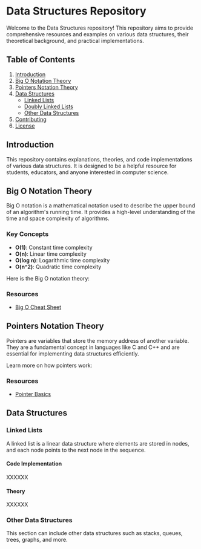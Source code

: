

# Data Structures Repository

Welcome to the Data Structures repository! This repository aims to provide comprehensive resources and examples on various data structures, their theoretical background, and practical implementations.

## Table of Contents

1. [Introduction](#introduction)
2. [Big O Notation Theory](#big-o-notation-theory)
3. [Pointers Notation Theory](#pointers-notation-theory)
4. [Data Structures](#data-structures)
   - [Linked Lists](#linked-lists)
   - [Doubly Linked Lists](#doubly-linked-lists)
   - [Other Data Structures](#other-data-structures)
5. [Contributing](#contributing)
6. [License](#license)

## Introduction

This repository contains explanations, theories, and code implementations of various data structures. It is designed to be a helpful resource for students, educators, and anyone interested in computer science.

## Big O Notation Theory

Big O notation is a mathematical notation used to describe the upper bound of an algorithm's running time. It provides a high-level understanding of the time and space complexity of algorithms.



### Key Concepts

- **O(1)**: Constant time complexity
- **O(n)**: Linear time complexity
- **O(log n)**: Logarithmic time complexity
- **O(n^2)**: Quadratic time complexity

Here is the Big O notation theory:

### Resources

- [Big O Cheat Sheet](https://www.bigocheatsheet.com/)


## Pointers Notation Theory

Pointers are variables that store the memory address of another variable. They are a fundamental concept in languages like C and C++ and are essential for implementing data structures efficiently.

Learn more on how pointers work: 


### Resources

- [Pointer Basics](https://www.geeksforgeeks.org/pointers-in-c-and-c-set-1-introduction-arithmetic-and-array/)

## Data Structures

### Linked Lists

A linked list is a linear data structure where elements are stored in nodes, and each node points to the next node in the sequence.

#### Code Implementation

XXXXXX

#### Theory

XXXXXX

### Other Data Structures

This section can include other data structures such as stacks, queues, trees, graphs, and more.


